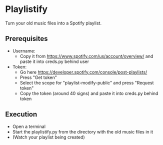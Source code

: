 # Playlistify
Turn your old music files into a Spotify playlist.

## Prerequisites
- Username:
  - Copy it from https://www.spotify.com/us/account/overview/ and paste it into creds.py behind user
- Token:
  - Go here https://developer.spotify.com/console/post-playlists/
  - Press "Get token"
  - Select the scope for "playlist-modify-public" and press "Request token"
  - Copy the token (around 40 signs) and paste it into creds.py behind token
  
## Execution
- Open a terminal
- Start the playlistify.py from the directory with the old music files in it
- (Watch your playlist being created)
